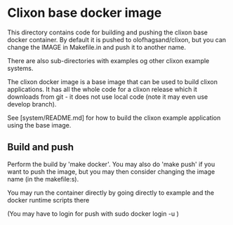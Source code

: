 # Clixon base docker image

This directory contains code for building and pushing the clixon base docker
container. By default it is pushed to olofhagsand/clixon, but you can change
the IMAGE in Makefile.in and push it to another name.

There are also sub-directories with examples og other clixon example systems.

The clixon docker image is a base image that can be used to build
clixon applications. It has all the whole code for a clixon release
which it downloads from git - it does not use local code (note it may even use develop branch).

See [system/README.md] for how to build the clixon example application using the base image.

## Build and push

Perform the build by 'make docker'. 
You may also do 'make push' if you want to push the image, but you may then consider changing the image name (in the makefile:s).

You may run the container directly by going directly to example and
the docker runtime scripts there

(You may have to login for push with sudo docker login -u <username>)

